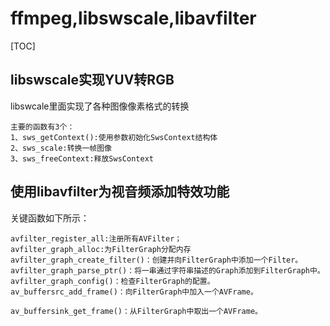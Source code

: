# ffmpeg,libswscale,libavfilter

[TOC]

## libswscale实现YUV转RGB

libswcale里面实现了各种图像像素格式的转换

```
主要的函数有3个：
1、sws_getContext():使用参数初始化SwsContext结构体
2、sws_scale:转换一帧图像
3、sws_freeContext:释放SwsContext
```



## 使用libavfilter为视音频添加特效功能

关键函数如下所示：

```
avfilter_register_all:注册所有AVFilter；
avfilter_graph_alloc:为FilterGraph分配内存
avfilter_graph_create_filter()：创建并向FilterGraph中添加一个Filter。
avfilter_graph_parse_ptr()：将一串通过字符串描述的Graph添加到FilterGraph中。
avfilter_graph_config()：检查FilterGraph的配置。
av_buffersrc_add_frame()：向FilterGraph中加入一个AVFrame。

av_buffersink_get_frame()：从FilterGraph中取出一个AVFrame。

```































